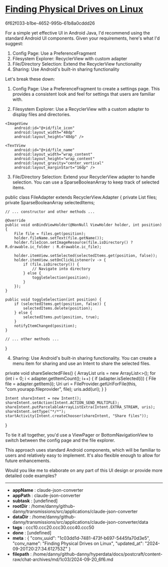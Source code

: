 # [Finding Physical Drives on Linux](https://claude.ai/chat/1c03dd1d-7481-473f-b697-5445fa70d3e5)

6f62f033-b1be-4652-995b-61b8a0cddd26

 For a simple yet effective UI in Android Java, I'd recommend using the standard Android UI components. Given your requirements, here's what I'd suggest:

1. Config Page: Use a PreferenceFragment
2. Filesystem Explorer: RecyclerView with custom adapter
3. File/Directory Selection: Extend the RecyclerView functionality
4. Sharing: Use Android's built-in sharing functionality

Let's break these down:

1. Config Page:
   Use a PreferenceFragment to create a settings page. This provides a consistent look and feel for settings that users are familiar with.

<antArtifact identifier="preferences-xml" type="application/vnd.ant.code" language="xml" title="preferences.xml">
<?xml version="1.0" encoding="utf-8"?>
<PreferenceScreen xmlns:android="http://schemas.android.com/apk/res/android">
    <EditTextPreference
        android:key="server_url"
        android:title="Server URL"
        android:summary="Enter the URL of your server" />
    <CheckBoxPreference
        android:key="use_wifi_only"
        android:title="Use WiFi Only"
        android:summary="Transfer files only when connected to WiFi" />
</PreferenceScreen>
</antArtifact>

2. Filesystem Explorer:
   Use a RecyclerView with a custom adapter to display files and directories.

<antArtifact identifier="file-list-item" type="application/vnd.ant.code" language="xml" title="file_list_item.xml">
<?xml version="1.0" encoding="utf-8"?>
<LinearLayout xmlns:android="http://schemas.android.com/apk/res/android"
    android:layout_width="match_parent"
    android:layout_height="wrap_content"
    android:orientation="horizontal"
    android:padding="16dp">

    <ImageView
        android:id="@+id/file_icon"
        android:layout_width="48dp"
        android:layout_height="48dp" />

    <TextView
        android:id="@+id/file_name"
        android:layout_width="wrap_content"
        android:layout_height="wrap_content"
        android:layout_gravity="center_vertical"
        android:layout_marginStart="16dp" />

</LinearLayout>
</antArtifact>

3. File/Directory Selection:
   Extend your RecyclerView adapter to handle selection. You can use a SparseBooleanArray to keep track of selected items.

<antArtifact identifier="file-adapter" type="application/vnd.ant.code" language="java" title="FileAdapter.java">
public class FileAdapter extends RecyclerView.Adapter<FileAdapter.ViewHolder> {
    private List<File> files;
    private SparseBooleanArray selectedItems;

    // ... constructor and other methods ...

    @Override
    public void onBindViewHolder(@NonNull ViewHolder holder, int position) {
        File file = files.get(position);
        holder.fileName.setText(file.getName());
        holder.fileIcon.setImageResource(file.isDirectory() ? R.drawable.ic_folder : R.drawable.ic_file);
        
        holder.itemView.setSelected(selectedItems.get(position, false));
        holder.itemView.setOnClickListener(v -> {
            if (file.isDirectory()) {
                // Navigate into directory
            } else {
                toggleSelection(position);
            }
        });
    }

    public void toggleSelection(int position) {
        if (selectedItems.get(position, false)) {
            selectedItems.delete(position);
        } else {
            selectedItems.put(position, true);
        }
        notifyItemChanged(position);
    }

    // ... other methods ...
}
</antArtifact>

4. Sharing:
   Use Android's built-in sharing functionality. You can create a menu item for sharing and use an Intent to share the selected files.

<antArtifact identifier="sharing-code" type="application/vnd.ant.code" language="java" title="Sharing Code Snippet">
private void shareSelectedFiles() {
    ArrayList<Uri> uris = new ArrayList<>();
    for (int i = 0; i < adapter.getItemCount(); i++) {
        if (adapter.isSelected(i)) {
            File file = adapter.getItem(i);
            Uri uri = FileProvider.getUriForFile(this, "com.yourapp.fileprovider", file);
            uris.add(uri);
        }
    }

    Intent shareIntent = new Intent();
    shareIntent.setAction(Intent.ACTION_SEND_MULTIPLE);
    shareIntent.putParcelableArrayListExtra(Intent.EXTRA_STREAM, uris);
    shareIntent.setType("*/*");
    startActivity(Intent.createChooser(shareIntent, "Share files"));
}
</antArtifact>

To tie it all together, you'd use a ViewPager or BottomNavigationView to switch between the config page and the file explorer.

This approach uses standard Android components, which will be familiar to users and relatively easy to implement. It's also flexible enough to allow for future enhancements.

Would you like me to elaborate on any part of this UI design or provide more detailed code examples?

---

* **appName** : claude-json-converter
* **appPath** : claude-json-converter
* **subtask** : [undefined]
* **rootDir** : /home/danny/github-danny/transmissions/src/applications/claude-json-converter
* **dataDir** : /home/danny/github-danny/transmissions/src/applications/claude-json-converter/data
* **tags** : ccc10.ccc20.ccc30.ccc40.ccc50
* **done** : [undefined]
* **meta** : {
  "conv_uuid": "1c03dd1d-7481-473f-b697-5445fa70d3e5",
  "conv_name": "Finding Physical Drives on Linux",
  "updated_at": "2024-09-20T20:27:34.612753Z"
}
* **filepath** : /home/danny/github-danny/hyperdata/docs/postcraft/content-raw/chat-archives/md/1c03/2024-09-20_6f6.md